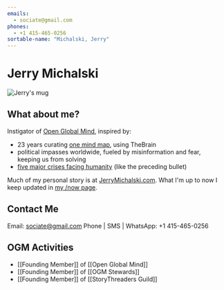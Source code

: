 ```yaml
---
emails: 
  - sociate@gmail.com
phones:
  - +1 415-465-0256
sortable-name: "Michalski, Jerry"
---
```

# Jerry Michalski
![Jerry's mug](https://lh3.googleusercontent.com/v8WvcYngSzard8nk1QguGNVuXVqPwjgPa1bItf2p3OieHfYBOtSdk6vhJ3QwhFu74WN-RvbJ4dmfUbmPDJzgLqwj6ETRDgj0q8ZJWFd2hoBGw9IBPDm4WfEVIDKvmAeLF48vO9V6Lg=w600)
## What about me?
 Instigator of [Open Global Mind](https://www.openglobalmind.com/), inspired by:
 - 23 years curating [one mind map](http://jerrysbrain.com), using TheBrain
 - political impasses worldwide, fueled by misinformation and fear, keeping us from solving
 - [five major crises facing humanity](https://bra.in/3qe4my) (like the preceding bullet)

Much of my personal story is at [JerryMichalski.com](http://JerryMichalski.com). 
What I'm up to now I keep updated in [my /now page](https://www.jerrymichalski.com/now). 
## Contact Me
Email: sociate@gmail.com
Phone | SMS | WhatsApp: +1 415-465-0256

## OGM Activities
-  [[Founding Member]] of [[Open Global Mind]]
-  [[Founding Member]] of [[OGM Stewards]]
- [[Founding Member]] of [[StoryThreaders Guild]]

